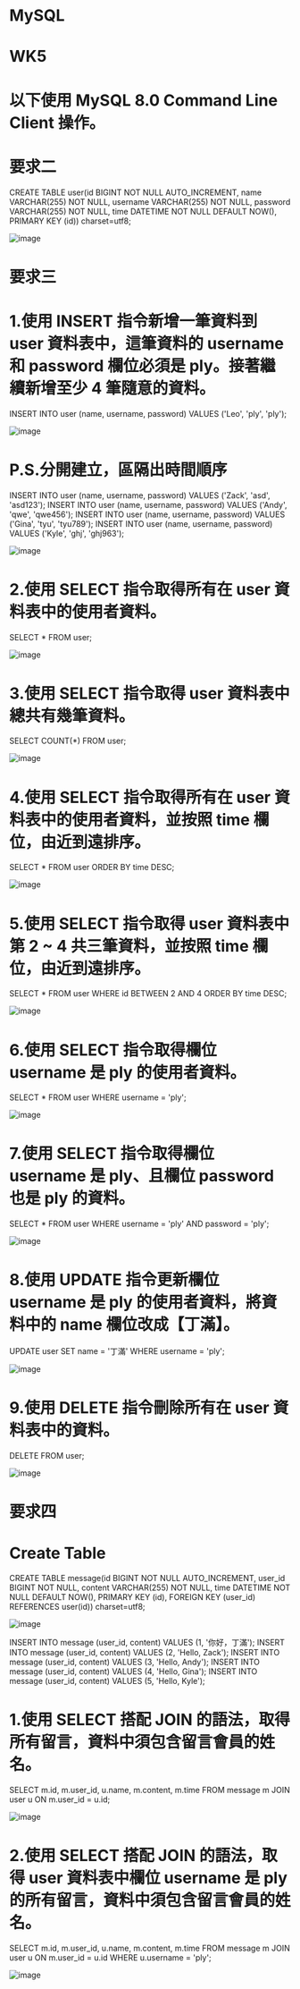 # MySQL
# WK5
# 以下使用 MySQL 8.0 Command Line Client 操作。

# 要求二
CREATE TABLE user(id BIGINT NOT NULL AUTO_INCREMENT, name VARCHAR(255) NOT NULL, username VARCHAR(255) NOT NULL, password VARCHAR(255) NOT NULL, time DATETIME NOT NULL DEFAULT NOW(), PRIMARY KEY (id)) charset=utf8;

![image](https://user-images.githubusercontent.com/70138536/111930656-6371fc80-8af4-11eb-8ebf-3ff2e1cfbfd7.png)

# 要求三
# 1.使用 INSERT 指令新增一筆資料到 user 資料表中，這筆資料的 username 和 password 欄位必須是 ply。接著繼續新增至少 4 筆隨意的資料。
INSERT INTO user (name, username, password) VALUES ('Leo', 'ply', 'ply');

![image](https://user-images.githubusercontent.com/70138536/111929799-5eac4900-8af2-11eb-93cf-7a6fd6920756.png)

# P.S.分開建立，區隔出時間順序
INSERT INTO user (name, username, password) VALUES ('Zack', 'asd', 'asd123');
INSERT INTO user (name, username, password) VALUES ('Andy', 'qwe', 'qwe456');
INSERT INTO user (name, username, password) VALUES ('Gina', 'tyu', 'tyu789');
INSERT INTO user (name, username, password) VALUES ('Kyle', 'ghj', 'ghj963');

![image](https://user-images.githubusercontent.com/70138536/111930176-3a04a100-8af3-11eb-80dd-c55384e9e3b5.png)

# 2.使用 SELECT 指令取得所有在 user 資料表中的使用者資料。
SELECT * FROM user;

![image](https://user-images.githubusercontent.com/70138536/111930191-4688f980-8af3-11eb-88eb-a0a3d6f6e903.png)

# 3.使用 SELECT 指令取得 user 資料表中總共有幾筆資料。
SELECT COUNT(*) FROM user;

![image](https://user-images.githubusercontent.com/70138536/111930217-586a9c80-8af3-11eb-9206-8f117d377877.png)

# 4.使用 SELECT 指令取得所有在 user 資料表中的使用者資料，並按照 time 欄位，由近到遠排序。
SELECT * FROM user ORDER BY time DESC;

![image](https://user-images.githubusercontent.com/70138536/111930240-65878b80-8af3-11eb-9b8e-b5e380294c69.png)

# 5.使用 SELECT 指令取得 user 資料表中第 2 ~ 4 共三筆資料，並按照 time 欄位，由近到遠排序。
SELECT * FROM user WHERE id BETWEEN 2 AND 4 ORDER BY time DESC;

![image](https://user-images.githubusercontent.com/70138536/111930288-8a7bfe80-8af3-11eb-8766-1252c8221110.png)

# 6.使用 SELECT 指令取得欄位 username 是 ply 的使用者資料。
SELECT * FROM user WHERE username = 'ply';

![image](https://user-images.githubusercontent.com/70138536/111930325-9b2c7480-8af3-11eb-9674-d66d38a4ea60.png)

# 7.使用 SELECT 指令取得欄位 username 是 ply、且欄位 password 也是 ply 的資料。
SELECT * FROM user WHERE username = 'ply' AND password = 'ply';

![image](https://user-images.githubusercontent.com/70138536/111930366-b5665280-8af3-11eb-97d2-35d462059c1d.png)

# 8.使用 UPDATE 指令更新欄位 username 是 ply 的使用者資料，將資料中的 name 欄位改成【丁滿】。
UPDATE user SET name = '丁滿' WHERE username = 'ply';

![image](https://user-images.githubusercontent.com/70138536/111930404-cfa03080-8af3-11eb-8539-95d5f2278a11.png)

# 9.使用 DELETE 指令刪除所有在 user 資料表中的資料。
DELETE FROM user;

![image](https://user-images.githubusercontent.com/70138536/111928755-7d5d1080-8aef-11eb-87ee-6739aa11fd18.png)

# 要求四
# Create Table
CREATE TABLE message(id BIGINT NOT NULL AUTO_INCREMENT, user_id BIGINT NOT NULL, content VARCHAR(255) NOT NULL, time DATETIME NOT NULL DEFAULT NOW(), PRIMARY KEY (id), FOREIGN KEY (user_id) REFERENCES user(id)) charset=utf8;

![image](https://user-images.githubusercontent.com/70138536/111936417-94582e80-8b00-11eb-88c5-e9cdf3156231.png)

INSERT INTO message (user_id, content) VALUES (1, '你好，丁滿');
INSERT INTO message (user_id, content) VALUES (2, 'Hello, Zack');
INSERT INTO message (user_id, content) VALUES (3, 'Hello, Andy');
INSERT INTO message (user_id, content) VALUES (4, 'Hello, Gina');
INSERT INTO message (user_id, content) VALUES (5, 'Hello, Kyle');

# 1.使用 SELECT 搭配 JOIN 的語法，取得所有留言，資料中須包含留言會員的姓名。
SELECT m.id, m.user_id, u.name, m.content, m.time FROM message m JOIN user u ON m.user_id = u.id;

![image](https://user-images.githubusercontent.com/70138536/111937468-c4a0cc80-8b02-11eb-93ec-67eed0f4515d.png)

# 2.使用 SELECT 搭配 JOIN 的語法，取得 user 資料表中欄位 username 是 ply 的所有留言，資料中須包含留言會員的姓名。
SELECT m.id, m.user_id, u.name, m.content, m.time FROM message m JOIN user u ON m.user_id = u.id WHERE u.username = 'ply';

![image](https://user-images.githubusercontent.com/70138536/111937544-ebf79980-8b02-11eb-8b95-cd72dae2cdd1.png)
